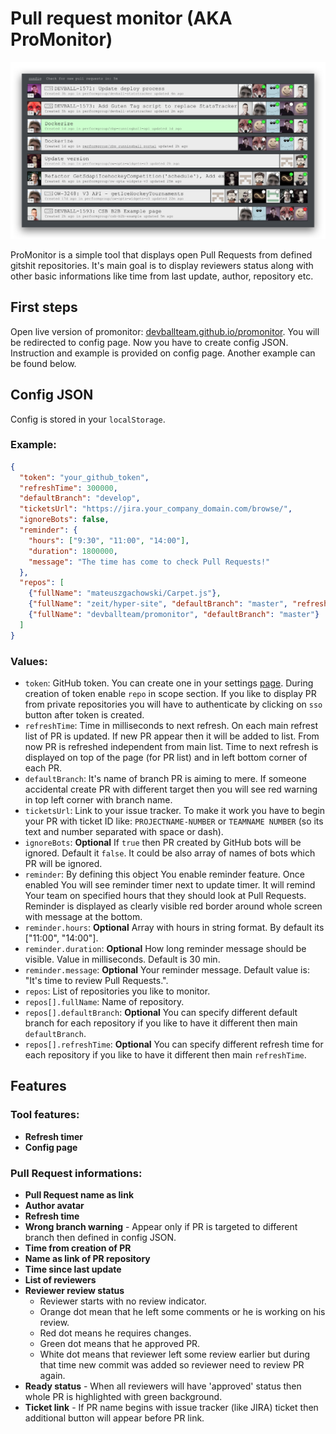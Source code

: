 Pull request monitor (AKA ProMonitor)
===

![promonitor screenshot](promonitor_screenshot.png)

ProMonitor is a simple tool that displays open Pull Requests from defined gitshit repositories.  It's main goal is to display reviewers status along with other basic informations like time from last update, author, repository etc.

First steps
---

Open live version of promonitor: [devballteam.github.io/promonitor](https://devballteam.github.io/promonitor).  You will be redirected to config page.  Now you have to create config JSON.  Instruction and example is provided on config page.  Another example can be found below.

Config JSON
---

Config is stored in your `localStorage`.

### Example:

```JSON
{
  "token": "your_github_token",
  "refreshTime": 300000,
  "defaultBranch": "develop",
  "ticketsUrl": "https://jira.your_company_domain.com/browse/",
  "ignoreBots": false,
  "reminder": {
    "hours": ["9:30", "11:00", "14:00"],
    "duration": 1800000,
    "message": "The time has come to check Pull Requests!"
  },
  "repos": [
    {"fullName": "mateuszgachowski/Carpet.js"},
    {"fullName": "zeit/hyper-site", "defaultBranch": "master", "refreshTime": 1200000},
    {"fullName": "devballteam/promonitor", "defaultBranch": "master"}
  ]
}
```

### Values:

- `token`: GitHub token.  You can create one in your settings [page](https://github.com/settings/tokens).  During creation of token enable `repo` in scope section.  If you like to display PR from private repositories you will have to authenticate by clicking on `sso` button after token is created.
- `refreshTime`: Time in milliseconds to next refresh.  On each main refrest list of PR is updated.  If new PR appear then it will be added to list.  From now PR is refreshed independent from main list.  Time to next refresh is displayed on top of the page (for PR list) and in left bottom corner of each PR.
- `defaultBranch`: It's name of branch PR is aiming to mere.  If someone accidental create PR with different target then you will see red warning in top left corner with branch name.
- `ticketsUrl`: Link to your issue tracker.  To make it work you have to begin your PR with ticket ID like: `PROJECTNAME-NUMBER` or `TEAMNAME NUMBER` (so its text and number separated with space or dash).
- `ignoreBots`: **Optional** If `true` then PR created by GitHub bots will be ignored.  Default it `false`. It could be also array of names of bots which PR will be ignored.
- `reminder`: By defining this object You enable reminder feature.  Once enabled You will see reminder timer next to update timer.  It will remind Your team on specified hours that they should look at Pull Requests.  Reminder is displayed as clearly visible red border around whole screen with message at the bottom.
- `reminder.hours`: **Optional** Array with hours in string format.  By default its ["11:00", "14:00"].
- `reminder.duration`: **Optional** How long reminder message should be visible.  Value in milliseconds. Default is 30 min.
- `reminder.message`: **Optional** Your reminder message.  Default value is: "It's time to review Pull Requests.".
- `repos`: List of repositories you like to monitor.
- `repos[].fullName`: Name of repository.
- `repos[].defaultBranch`: **Optional** You can specify different default branch for each repository if you like to have it different then main `defaultBranch`.
- `repos[].refreshTime`: **Optional** You can specify different refresh time for each repository if you like to have it different then main `refreshTime`.

Features
---

### Tool features:

- **Refresh timer**
- **Config page**

### Pull Request informations:

- **Pull Request name as link**
- **Author avatar**
- **Refresh time**
- **Wrong branch warning** - Appear only if PR is targeted to different branch then defined in config JSON.
- **Time from creation of PR**
- **Name as link of PR repository**
- **Time since last update**
- **List of reviewers**
- **Reviewer review status**
  - Reviewer starts with no review indicator.
  - Orange dot mean that he left some comments or he is working on his review.
  - Red dot means he requires changes.
  - Green dot means that he approved PR.
  - White dot means that reviewer left some review earlier but during that time new commit was added so reviewer need to review PR again.
- **Ready status** - When all reviewers will have 'approved' status then whole PR is highlighted with green background.
- **Ticket link** - If PR name begins with issue tracker (like JIRA) ticket then additional button will appear before PR link.
